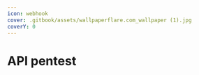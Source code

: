 ```yaml
---
icon: webhook
cover: .gitbook/assets/wallpaperflare.com_wallpaper (1).jpg
coverY: 0
---
```


# API pentest

